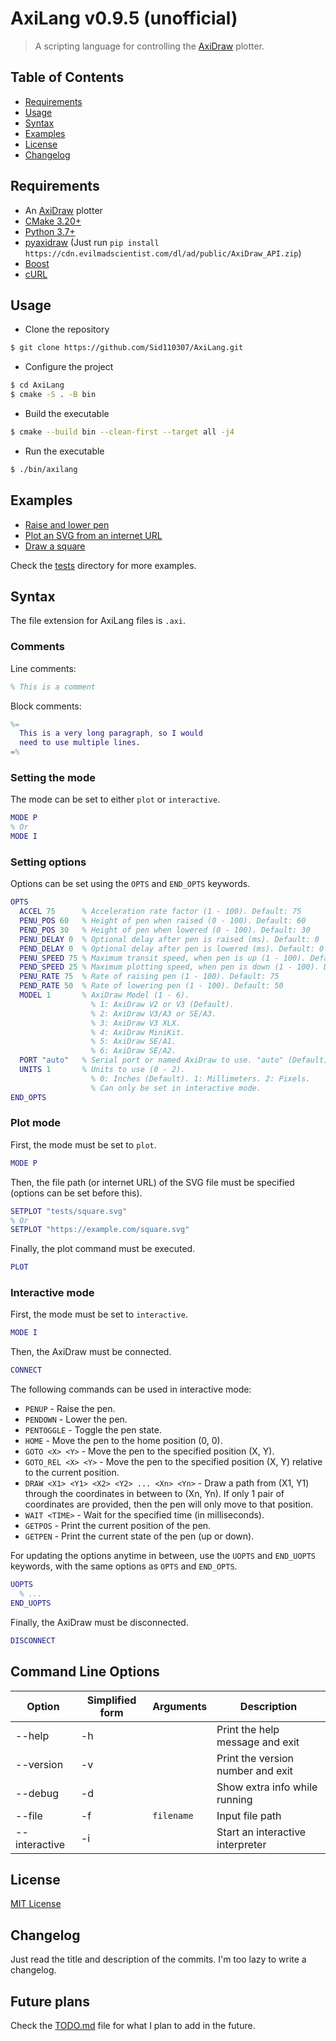 # AxiLang v0.9.5 (unofficial)

> A scripting language for controlling the [AxiDraw](https://axiDraw.com/) plotter.

## Table of Contents

- [Requirements](#requirements)
- [Usage](#usage)
- [Syntax](#syntax)
- [Examples](#examples)
- [License](#license)
- [Changelog](#changelog)

## Requirements

- An [AxiDraw](https://shop.evilmadscientist.com/productsmenu/890) plotter
- [CMake 3.20+](https://cmake.org/download/)
- [Python 3.7+](https://www.python.org/downloads/)
- [pyaxidraw](https://axiDraw.com/doc/py_api/#installation) (Just
  run `pip install https://cdn.evilmadscientist.com/dl/ad/public/AxiDraw_API.zip`)
- [Boost](https://www.boost.org/users/download/)
- [cURL](https://curl.se/download.html)

## Usage

- Clone the repository

```bash
$ git clone https://github.com/Sid110307/AxiLang.git
```

- Configure the project

```bash
$ cd AxiLang
$ cmake -S . -B bin
```

- Build the executable

```bash
$ cmake --build bin --clean-first --target all -j4
```

- Run the executable

```bash
$ ./bin/axilang
```

## Examples

- [Raise and lower pen](tests/pen.axi)
- [Plot an SVG from an internet URL](tests/vectorUrl.axi)
- [Draw a square](tests/square.axi)

Check the [tests](tests) directory for more examples.

## Syntax

The file extension for AxiLang files is `.axi`.

### Comments

Line comments:

```matlab
% This is a comment
```

Block comments:

```matlab
%=
  This is a very long paragraph, so I would
  need to use multiple lines.
=%
```

### Setting the mode

The mode can be set to either `plot` or `interactive`.

```matlab
MODE P
% Or
MODE I
```

### Setting options

Options can be set using the `OPTS` and `END_OPTS` keywords.

```matlab
OPTS
  ACCEL 75      % Acceleration rate factor (1 - 100). Default: 75
  PENU_POS 60   % Height of pen when raised (0 - 100). Default: 60
  PEND_POS 30   % Height of pen when lowered (0 - 100). Default: 30
  PENU_DELAY 0  % Optional delay after pen is raised (ms). Default: 0
  PEND_DELAY 0  % Optional delay after pen is lowered (ms). Default: 0
  PENU_SPEED 75 % Maximum transit speed, when pen is up (1 - 100). Default: 75
  PEND_SPEED 25 % Maximum plotting speed, when pen is down (1 - 100). Default: 25
  PENU_RATE 75  % Rate of raising pen (1 - 100). Default: 75
  PEND_RATE 50  % Rate of lowering pen (1 - 100). Default: 50
  MODEL 1       % AxiDraw Model (1 - 6).
                  % 1: AxiDraw V2 or V3 (Default).
                  % 2: AxiDraw V3/A3 or SE/A3.
                  % 3: AxiDraw V3 XLX.
                  % 4: AxiDraw MiniKit.
                  % 5: AxiDraw SE/A1.
                  % 6: AxiDraw SE/A2.
  PORT "auto"   % Serial port or named AxiDraw to use. "auto" (Default) will plot to first unit found.
  UNITS 1       % Units to use (0 - 2).
                  % 0: Inches (Default). 1: Millimeters. 2: Pixels.
                  % Can only be set in interactive mode.
END_OPTS
```

### Plot mode

First, the mode must be set to `plot`.

```matlab
MODE P
```

Then, the file path (or internet URL) of the SVG file must be specified (options can be set before this).

```matlab
SETPLOT "tests/square.svg"
% Or
SETPLOT "https://example.com/square.svg"
```

Finally, the plot command must be executed.

```matlab
PLOT
```

### Interactive mode

First, the mode must be set to `interactive`.

```matlab
MODE I
```

Then, the AxiDraw must be connected.

```matlab
CONNECT
```

The following commands can be used in interactive mode:

- `PENUP` - Raise the pen.
- `PENDOWN` - Lower the pen.
- `PENTOGGLE` - Toggle the pen state.
- `HOME` - Move the pen to the home position (0, 0).
- `GOTO <X> <Y>` - Move the pen to the specified position (X, Y).
- `GOTO_REL <X> <Y>` - Move the pen to the specified position (X, Y) relative to the current position.
- `DRAW <X1> <Y1> <X2> <Y2> ... <Xn> <Yn>` - Draw a path from (X1, Y1) through the coordinates in between to (Xn, Yn).
  If only 1 pair of coordinates are provided, then the pen will only move to that position.
- `WAIT <TIME>` - Wait for the specified time (in milliseconds).
- `GETPOS` - Print the current position of the pen.
- `GETPEN` - Print the current state of the pen (up or down).

For updating the options anytime in between, use the `UOPTS` and `END_UOPTS` keywords, with the same options as `OPTS`
and `END_OPTS`.

```matlab
UOPTS
  % ...
END_UOPTS
```

Finally, the AxiDraw must be disconnected.

```matlab
DISCONNECT
```

## Command Line Options

| Option        | Simplified form | Arguments  | Description                       |
|---------------|-----------------|------------|-----------------------------------|
| --help        | -h              |            | Print the help message and exit   |
| --version     | -v              |            | Print the version number and exit |
| --debug       | -d              |            | Show extra info while running     |
| --file        | -f              | `filename` | Input file path                   |
| --interactive | -i              |            | Start an interactive interpreter  |

## License

[MIT License](LICENSE)

## Changelog

Just read the title and description of the commits. I'm too lazy to write a changelog.

## Future plans

Check the [TODO.md](TODO.md) file for what I plan to add in the future.
